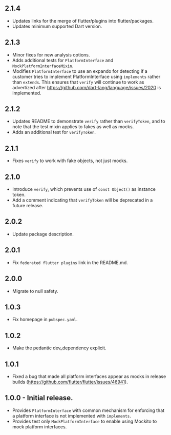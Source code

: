 ## 2.1.4

* Updates links for the merge of flutter/plugins into flutter/packages.
* Updates minimum supported Dart version.

## 2.1.3

* Minor fixes for new analysis options.
* Adds additional tests for `PlatformInterface` and `MockPlatformInterfaceMixin`.
* Modifies `PlatformInterface` to use an expando for detecting if a customer
  tries to implement PlatformInterface using `implements` rather than `extends`.
  This ensures that `verify` will continue to work as advertized after
  https://github.com/dart-lang/language/issues/2020 is implemented.

## 2.1.2

* Updates README to demonstrate `verify` rather than `verifyToken`, and to note
  that the test mixin applies to fakes as well as mocks.
* Adds an additional test for `verifyToken`.

## 2.1.1

* Fixes `verify` to work with fake objects, not just mocks.

## 2.1.0

* Introduce `verify`, which prevents use of `const Object()` as instance token.
* Add a comment indicating that `verifyToken` will be deprecated in a future release.

## 2.0.2

* Update package description.

## 2.0.1

* Fix `federated flutter plugins` link in the README.md.

## 2.0.0

* Migrate to null safety.

## 1.0.3

* Fix homepage in `pubspec.yaml`.

## 1.0.2

* Make the pedantic dev_dependency explicit.

## 1.0.1

* Fixed a bug that made all platform interfaces appear as mocks in release builds (https://github.com/flutter/flutter/issues/46941).

## 1.0.0 - Initial release.

* Provides `PlatformInterface` with common mechanism for enforcing that a platform interface
  is not implemented with `implements`.
* Provides test only `MockPlatformInterface` to enable using Mockito to mock platform interfaces.
